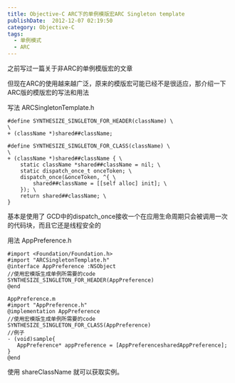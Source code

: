 ```yaml
---
title: Objective-C ARC下的单例模版宏ARC Singleton template
publishDate:  2012-12-07 02:19:50
category: Objective-C
tags:
  - 单例模式
  - ARC
---
```


之前写过一篇关于非ARC的单例模版宏的文章

但现在ARC的使用越来越广泛，原来的模版宏可能已经不是很适应，那介绍一下ARC版的模版宏的写法和用法

写法
ARCSingletonTemplate.h
```objc
#define SYNTHESIZE_SINGLETON_FOR_HEADER(className) \
\
+ (className *)shared##className;

#define SYNTHESIZE_SINGLETON_FOR_CLASS(className) \
\
+ (className *)shared##className { \
    static className *shared##className = nil; \
    static dispatch_once_t onceToken; \
    dispatch_once(&onceToken, ^{ \
        shared##className = [[self alloc] init]; \
    }); \
    return shared##className; \
}
```
基本是使用了 GCD中的dispatch_once接收一个在应用生命周期只会被调用一次的代码块，而且它还是线程安全的

<!-- more -->

用法
AppPreference.h
```objc
#import <Foundation/Foundation.h>
#import "ARCSingletonTemplate.h"
@interface AppPreference :NSObject
//使用宏模版生成单例所需要的code
SYNTHESIZE_SINGLETON_FOR_HEADER(AppPreference)
@end

AppPreference.m
#import "AppPreference.h"
@implementation AppPreference
//使用宏模版生成单例所需要的code
SYNTHESIZE_SINGLETON_FOR_CLASS(AppPreference)
//例子
- (void)sample{
   AppPreference* appPreference = [AppPreferencesharedAppPreference];
}
@end
```

使用 shareClassName 就可以获取实例。
